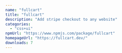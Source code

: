 ```yaml
---
name: "fullcart"
title: "fullcart"
description: "Add stripe checkout to any website"
categories:
  - "css+ui"
npmUrl: "https://www.npmjs.com/package/fullcart"
homepageUrl: "https://fullcart.dev/"
downloads: 7
---
```

